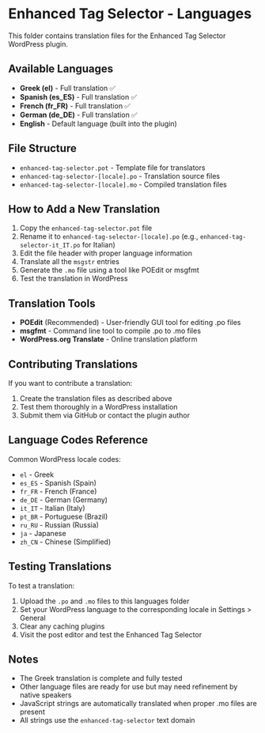 # Enhanced Tag Selector - Languages

This folder contains translation files for the Enhanced Tag Selector WordPress plugin.

## Available Languages

- **Greek (el)** - Full translation ✅
- **Spanish (es_ES)** - Full translation ✅
- **French (fr_FR)** - Full translation ✅
- **German (de_DE)** - Full translation ✅
- **English** - Default language (built into the plugin)

## File Structure

- `enhanced-tag-selector.pot` - Template file for translators
- `enhanced-tag-selector-[locale].po` - Translation source files
- `enhanced-tag-selector-[locale].mo` - Compiled translation files

## How to Add a New Translation

1. Copy the `enhanced-tag-selector.pot` file
2. Rename it to `enhanced-tag-selector-[locale].po` (e.g., `enhanced-tag-selector-it_IT.po` for Italian)
3. Edit the file header with proper language information
4. Translate all the `msgstr` entries
5. Generate the `.mo` file using a tool like POEdit or msgfmt
6. Test the translation in WordPress

## Translation Tools

- **POEdit** (Recommended) - User-friendly GUI tool for editing .po files
- **msgfmt** - Command line tool to compile .po to .mo files
- **WordPress.org Translate** - Online translation platform

## Contributing Translations

If you want to contribute a translation:

1. Create the translation files as described above
2. Test them thoroughly in a WordPress installation
3. Submit them via GitHub or contact the plugin author

## Language Codes Reference

Common WordPress locale codes:

- `el` - Greek
- `es_ES` - Spanish (Spain)
- `fr_FR` - French (France)
- `de_DE` - German (Germany)
- `it_IT` - Italian (Italy)
- `pt_BR` - Portuguese (Brazil)
- `ru_RU` - Russian (Russia)
- `ja` - Japanese
- `zh_CN` - Chinese (Simplified)

## Testing Translations

To test a translation:

1. Upload the `.po` and `.mo` files to this languages folder
2. Set your WordPress language to the corresponding locale in Settings > General
3. Clear any caching plugins
4. Visit the post editor and test the Enhanced Tag Selector

## Notes

- The Greek translation is complete and fully tested
- Other language files are ready for use but may need refinement by native speakers
- JavaScript strings are automatically translated when proper .mo files are present
- All strings use the `enhanced-tag-selector` text domain
